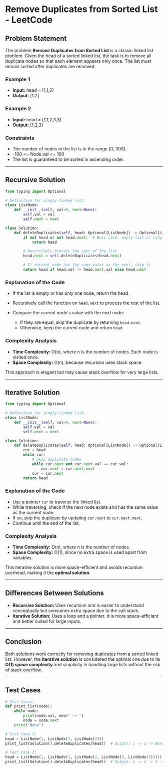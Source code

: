 # Remove Duplicates from Sorted List - LeetCode

## Problem Statement

The problem **Remove Duplicates from Sorted List** is a classic linked list problem. Given the head of a sorted linked list, the task is to remove all duplicate nodes so that each element appears only once. The list must remain sorted after duplicates are removed.

### Example 1

* **Input:** head = \[1,1,2]
* **Output:** \[1,2]

### Example 2

* **Input:** head = \[1,1,2,3,3]
* **Output:** \[1,2,3]

### Constraints

* The number of nodes in the list is in the range \[0, 300].
* -100 <= Node.val <= 100
* The list is guaranteed to be sorted in ascending order.

---

## Recursive Solution

```python
from typing import Optional

# Definition for singly-linked list.
class ListNode:
    def __init__(self, val=0, next=None):
        self.val = val
        self.next = next

class Solution:
    def deleteDuplicates(self, head: Optional[ListNode]) -> Optional[ListNode]:
        if not head or not head.next:  # Base case: empty list or single node
            return head

        # Recursively process the rest of the list
        head.next = self.deleteDuplicates(head.next)

        # If current node has the same value as the next, skip it
        return head if head.val != head.next.val else head.next
```

### Explanation of the Code

* If the list is empty or has only one node, return the head.
* Recursively call the function on `head.next` to process the rest of the list.
* Compare the current node's value with the next node:

  * If they are equal, skip the duplicate by returning `head.next`.
  * Otherwise, keep the current node and return `head`.

### Complexity Analysis

* **Time Complexity:** O(n), where n is the number of nodes. Each node is visited once.
* **Space Complexity:** O(n), because recursion uses stack space.

This approach is elegant but may cause stack overflow for very large lists.

---

## Iterative Solution

```python
from typing import Optional

# Definition for singly-linked list.
class ListNode:
    def __init__(self, val=0, next=None):
        self.val = val
        self.next = next

class Solution:
    def deleteDuplicates(self, head: Optional[ListNode]) -> Optional[ListNode]:
        cur = head
        while cur:
            # Skip duplicate nodes
            while cur.next and cur.next.val == cur.val:
                cur.next = cur.next.next
            cur = cur.next
        return head
```

### Explanation of the Code

* Use a pointer `cur` to traverse the linked list.
* While traversing, check if the next node exists and has the same value as the current node.
* If so, skip the duplicate by updating `cur.next` to `cur.next.next`.
* Continue until the end of the list.

### Complexity Analysis

* **Time Complexity:** O(n), where n is the number of nodes.
* **Space Complexity:** O(1), since no extra space is used apart from variables.

This iterative solution is more space-efficient and avoids recursion overhead, making it the **optimal solution**.

---

## Differences Between Solutions

* **Recursive Solution:** Uses recursion and is easier to understand conceptually but consumes extra space due to the call stack.
* **Iterative Solution:** Uses a loop and a pointer. It is more space-efficient and better suited for large inputs.

---

## Conclusion

Both solutions work correctly for removing duplicates from a sorted linked list. However, the **iterative solution** is considered the optimal one due to its **O(1) space complexity** and simplicity in handling large lists without the risk of stack overflow.

---

## Test Cases

```python
# Test Cases:
def print_list(node):
    while node:
        print(node.val, end=" -> ")
        node = node.next
    print("None")

# Test Case 1:
head = ListNode(1, ListNode(1, ListNode(2)))
print_list(Solution().deleteDuplicates(head))  # Output: 1 -> 2 -> None

# Test Case 2:
head = ListNode(1, ListNode(1, ListNode(2, ListNode(3, ListNode(3)))))
print_list(Solution().deleteDuplicates(head))  # Output: 1 -> 2 -> 3 -> None
```